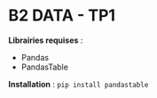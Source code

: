 # B2 DATA - TP1

**Librairies requises** :
- Pandas
- PandasTable

**Installation** :
`pip install pandastable`